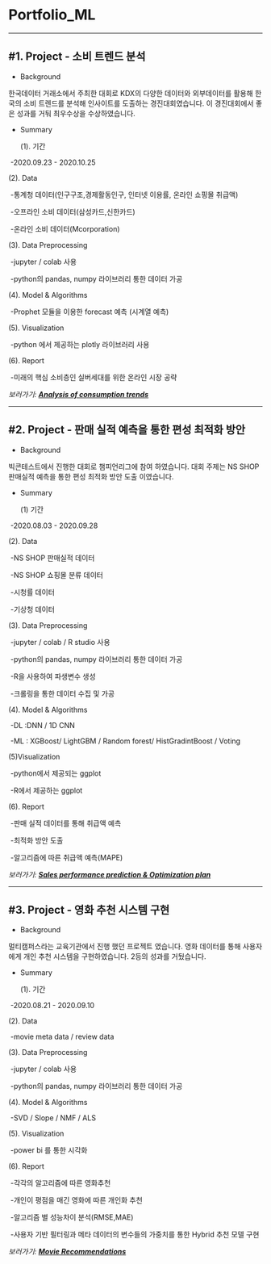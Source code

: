 # Portfolio_ML

------

## #1. Project - 소비 트렌드 분석

- Background

한국데이터 거래소에서 주최한 대회로 KDX의 다양한 데이터와 외부데이터를 활용해 한국의 소비 트렌드를 분석해 인사이트를 도출하는 경진대회였습니다. 이 경진대회에서 좋은 성과를 거둬 최우수상을 수상하였습니다.





- Summary




  (1). 기간

​	-2020.09.23 - 2020.10.25





  (2). Data

​	-통계청 데이터(인구구조,경제활동인구, 인터넷 이용률, 온라인 쇼핑몰 취급액)

​	-오프라인 소비 데이터(삼성카드,신한카드)

​	-온라인 소비 데이터(Mcorporation)





  (3). Data Preprocessing

​	-jupyter / colab 사용

​	-python의 pandas, numpy 라이브러리 통한 데이터 가공





  (4). Model & Algorithms

​	-Prophet 모듈을 이용한 forecast 예측 (시계열 예측)





  (5). Visualization

​	-python 에서 제공하는 plotly 라이브러리 사용





  (6). Report

​	-미래의 핵심 소비층인 실버세대를 위한 온라인 시장 공략



*보러가기: [**Analysis of consumption trends**](https://github.com/hwanginbeom/Portfolio_ML/tree/master/Analysis%20of%20consumption%20trends)*    


------

## #2. Project - 판매 실적 예측을 통한 편성 최적화 방안

- Background

빅콘테스트에서 진행한 대회로 챔피언리그에 참여 하였습니다. 대회 주제는 NS SHOP 판매실적 예측을 통한 편성 최적화 방안 도출 이였습니다.





- Summary




  (1) 기간

​	-2020.08.03 - 2020.09.28





  (2). Data

​	-NS SHOP 판매실적 데이터

​	-NS SHOP 쇼핑몰 분류 데이터

​	-시청률 데이터

​	-기상청 데이터





  ​(3). Data Preprocessing

​	-jupyter / colab / R studio 사용

​	-python의 pandas, numpy 라이브러리 통한 데이터 가공

​	-R을 사용하여 파생변수 생성

​	-크롤링을 통한 데이터 수집 및 가공





  (4). Model & Algorithms

​	-DL :DNN / 1D CNN

​	-ML : XGBoost/ LightGBM / Random forest/ HistGradintBoost / Voting





  (5)Visualization

​	-python에서 제공되는 ggplot

​	-R에서 제공하는 ggplot





  (6). Report

​	-판매 실적 데이터를 통해 취급액 예측

​	-최적화 방안 도출

​	-알고리즘에 따른 취급액 예측(MAPE)





*보러가기: [****Sales performance prediction & Optimization plan****](https://github.com/hwanginbeom/Portfolio_ML/tree/master/Sales%20performance%20prediction%20%26%20Optimization%20plan)*    



------

## #3. Project - 영화 추천 시스템 구현

- Background

멀티캠퍼스라는 교육기관에서 진행 했던 프로젝트 였습니다. 영화 데이터를 통해 사용자에게 개인 추천 시스템을 구현하였습니다. 2등의 성과를 거뒀습니다.





- Summary




  (1). 기간

​	-2020.08.21 - 2020.09.10





  (2). Data

​	-movie meta data / review data





  (3). Data Preprocessing

​	-jupyter / colab 사용

​	-python의 pandas, numpy 라이브러리 통한 데이터 가공





  (4). Model & Algorithms

​	-SVD / Slope / NMF / ALS





  (5). Visualization

​	-power bi 를 통한 시각화





  (6). Report

​	-각각의 알고리즘에 따른 영화추천

​	-개인이 평점을 매긴 영화에 따른 개인화 추천

​	-알고리즘 별 성능차이 분석(RMSE,MAE)

​	-사용자 기반 필터링과 메타 데이터의 변수들의 가중치를 통한 Hybrid 추천 모델 구현







*보러가기: [****Movie Recommendations****](https://github.com/hwanginbeom/Portfolio_ML/tree/master/movie%20recommendations)*    
